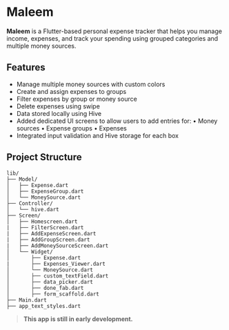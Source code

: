 # Maleem

**Maleem** is a Flutter-based personal expense tracker that helps you manage income, expenses, and track your spending using grouped categories and multiple money sources.

## Features

- Manage multiple money sources with custom colors
- Create and assign expenses to groups
- Filter expenses by group or money source
- Delete expenses using swipe
- Data stored locally using Hive
- Added dedicated UI screens to allow users to add entries for:
  • Money sources
  • Expense groups
  • Expenses
- Integrated input validation and Hive storage for each box


## Project Structure

```
lib/
├── Model/
│   ├── Expense.dart
│   ├── ExpenseGroup.dart
│   └── MoneySource.dart
├── Controller/
│   └── hive.dart
├── Screen/
│   ├── Homescreen.dart
|   ├── FilterScreen.dart
|   ├── AddExpenseScreen.dart
|   ├── AddGroupScreen.dart
|   ├── AddMoneySourceScreen.dart
│   └── Widget/
│       ├── Expense.dart
|       ├── Expenses_Viewer.dart
│       └── MoneySource.dart
│       ├── custom_textField.dart
│       ├── data_picker.dart
│       ├── done_fab.dart
│       ├── form_scaffold.dart
├── Main.dart
├── app_text_styles.dart
```


> **This app is still in early development.**
